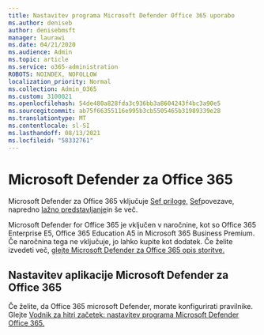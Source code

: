 ```yaml
---
title: Nastavitev programa Microsoft Defender Office 365 uporabo
ms.author: deniseb
author: denisebmsft
manager: laurawi
ms.date: 04/21/2020
ms.audience: Admin
ms.topic: article
ms.service: o365-administration
ROBOTS: NOINDEX, NOFOLLOW
localization_priority: Normal
ms.collection: Admin_O365
ms.custom: 3100021
ms.openlocfilehash: 54de480a828fda3c936bb3a8604243f4bc3a90e5
ms.sourcegitcommit: ab75f66355116e995b3cb5505465b31989339e28
ms.translationtype: MT
ms.contentlocale: sl-SI
ms.lasthandoff: 08/13/2021
ms.locfileid: "58332761"
---
```

# <a name="microsoft-defender-for-office-365"></a>Microsoft Defender za Office 365

Microsoft Defender za Office 365 vključuje [Sef priloge,](https://docs.microsoft.com/microsoft-365/security/office-365-security/atp-safe-attachments) [Sef](https://docs.microsoft.com/microsoft-365/security/office-365-security/atp-safe-links)povezave, napredno [lažno predstavljanje](https://docs.microsoft.com/microsoft-365/security/office-365-security/atp-anti-phishing)in še več. 

Microsoft Defender for Office 365 je vključen v naročnine, kot so Office 365 Enterprise E5, Office 365 Education A5 in Microsoft 365 Business Premium. Če naročnina tega ne vključuje, jo lahko kupite kot dodatek. Če želite izvedeti več, [glejte Microsoft Defender za Office 365 opis storitve.](https://docs.microsoft.com/office365/servicedescriptions/office-365-advanced-threat-protection-service-description)

## <a name="set-up-microsoft-defender-for-office-365"></a>Nastavitev aplikacije Microsoft Defender za Office 365

Če želite, da Office 365 microsoft Defender, morate konfigurirati pravilnike. Glejte [Vodnik za hitri začetek: nastavitev programa Microsoft Defender Office 365.](https://docs.microsoft.com/microsoft-365/security/office-365-security/office-365-atp)

